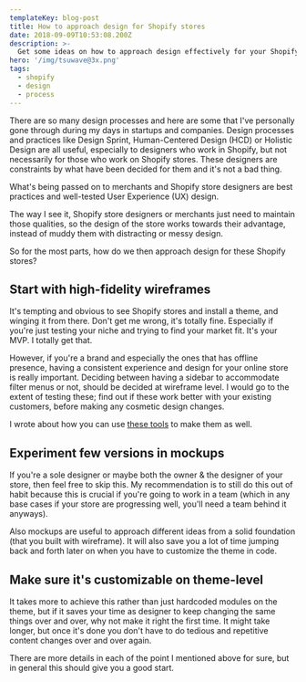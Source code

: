 ```yaml
---
templateKey: blog-post
title: How to approach design for Shopify stores
date: 2018-09-09T10:53:08.200Z
description: >-
  Get some ideas on how to approach design effectively for your Shopify stores.
hero: '/img/tsuwave@3x.png'
tags:
  - shopify
  - design
  - process
---
```

There are so many design processes and here are some that I've personally gone through during my days in startups and companies. Design processes and practices like Design Sprint, Human-Centered Design (HCD) or Holistic Design are all useful, especially to designers who work in Shopify, but not necessarily for those who work on Shopify stores. These designers are constraints by what have been decided for them and it's not a bad thing. 

What's being passed on to merchants and Shopify store designers are best practices and well-tested User Experience (UX) design. 

The way I see it, Shopify store designers or merchants just need to maintain those qualities, so the design of the store works towards their advantage, instead of muddy them with distracting or messy design.

So for the most parts, how do we then approach design for these Shopify stores?

## Start with high-fidelity wireframes

It's tempting and obvious to see Shopify stores and install a theme, and winging it from there. Don't get me wrong, it's totally fine. Especially if you're just testing your niche and trying to find your market fit. It's your MVP. I totally get that. 

However, if you're a brand and especially the ones that has offline presence, having a consistent experience and design for your online store is really important. Deciding between having a sidebar to accommodate filter menus or not, should be decided at wireframe level. I would go to the extent of testing these; find out if these work better with your existing customers, before making any cosmetic design changes. 

I wrote about how you can use [these tools](/blog/design-tools-for-in-house-shopify-store-designers/) to make them as well.

## Experiment few versions in mockups

If you're a sole designer or maybe both the owner & the designer of your store, then feel free to skip this. My recommendation is to still do this out of habit because this is crucial if you're going to work in a team (which in any base cases if your store are progressing well, you'll need a team behind it anyways).

Also mockups are useful to approach different ideas from a solid foundation (that you built with wireframe). It will also save you a lot of time jumping back and forth later on when you have to customize the theme in code. 

## Make sure it's customizable on theme-level

It takes more to achieve this rather than just hardcoded modules on the theme, but if it saves your time as designer to keep changing the same things over and over, why not make it right the first time. It might take longer, but once it's done you don't have to do tedious and repetitive content changes over and over again.

There are more details in each of the point I mentioned above for sure, but in general this should give you a good start.
